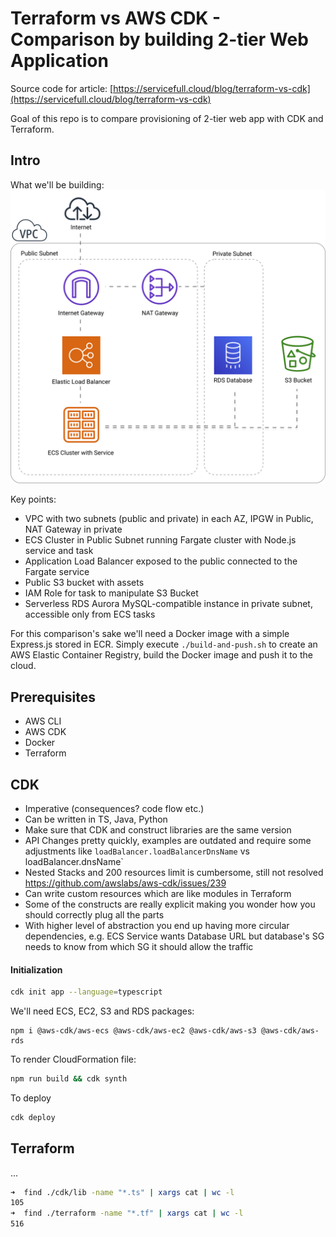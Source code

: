 # Terraform vs AWS CDK - Comparison by building 2-tier Web Application

Source code for article: [https://servicefull.cloud/blog/terraform-vs-cdk](https://servicefull.cloud/blog/terraform-vs-cdk)

Goal of this repo is to compare provisioning of 2-tier web app with CDK and Terraform.

## Intro

What we'll be building:
![Infra](assets/infra.svg?sanitize=true 'Infra')

Key points:

- VPC with two subnets (public and private) in each AZ, IPGW in Public, NAT Gateway in private
- ECS Cluster in Public Subnet running Fargate cluster with Node.js service and task
- Application Load Balancer exposed to the public connected to the Fargate service
- Public S3 bucket with assets
- IAM Role for task to manipulate S3 Bucket
- Serverless RDS Aurora MySQL-compatible instance in private subnet, accessible only from ECS tasks

For this comparison's sake we'll need a Docker image with a simple Express.js stored in ECR. Simply execute `./build-and-push.sh` to create an AWS Elastic Container Registry, build the Docker image and push it to the cloud.

## Prerequisites

- AWS CLI
- AWS CDK
- Docker
- Terraform

## CDK

- Imperative (consequences? code flow etc.)
- Can be written in TS, Java, Python
- Make sure that CDK and construct libraries are the same version
- API Changes pretty quickly, examples are outdated and require some adjustments like `loadBalancer.loadBalancerDnsName` vs loadBalancer.dnsName`
- Nested Stacks and 200 resources limit is cumbersome, still not resolved https://github.com/awslabs/aws-cdk/issues/239
- Can write custom resources which are like modules in Terraform
- Some of the constructs are really explicit making you wonder how you should correctly plug all the parts
- With higher level of abstraction you end up having more circular dependencies, e.g. ECS Service wants Database URL but database's SG needs to know from which SG it should allow the traffic

#### Initialization

```sh
cdk init app --language=typescript
```

We'll need ECS, EC2, S3 and RDS packages:

```
npm i @aws-cdk/aws-ecs @aws-cdk/aws-ec2 @aws-cdk/aws-s3 @aws-cdk/aws-rds
```

To render CloudFormation file:

```sh
npm run build && cdk synth
```

To deploy

```sh
cdk deploy
```

## Terraform

...

```sh
➜  find ./cdk/lib -name "*.ts" | xargs cat | wc -l
105
➜  find ./terraform -name "*.tf" | xargs cat | wc -l
516
```
